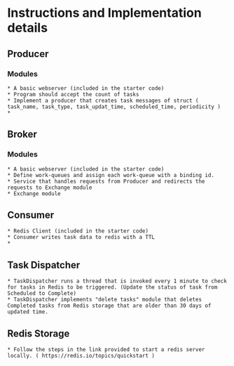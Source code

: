# Instructions and Implementation details

## Producer

### Modules
    * A basic webserver (included in the starter code) 
    * Program should accept the count of tasks 
    * Implement a producer that creates task messages of struct ( task_name, task_type, task_updat_time, scheduled_time, periodicity )
    * 
        
       

## Broker

### Modules 
    * A basic webserver (included in the starter code) 
    * Define work-queues and assign each work-queue with a binding id.
    * Service that handles requests from Producer and redirects the requests to Exchange module
    * Exchange module 

## Consumer

    * Redis Client (included in the starter code)
    * Consumer writes task data to redis with a TTL
    * 

## Task Dispatcher
    * TaskDispatcher runs a thread that is invoked every 1 minute to check for tasks in Redis to be triggered. (Update the status of task from Scheduled to Complete)
    * TaskDispatcher implements "delete tasks" module that deletes Completed tasks from Redis storage that are older than 30 days of updated time.

## Redis Storage
    * Follow the steps in the link provided to start a redis server locally. ( https://redis.io/topics/quickstart )

